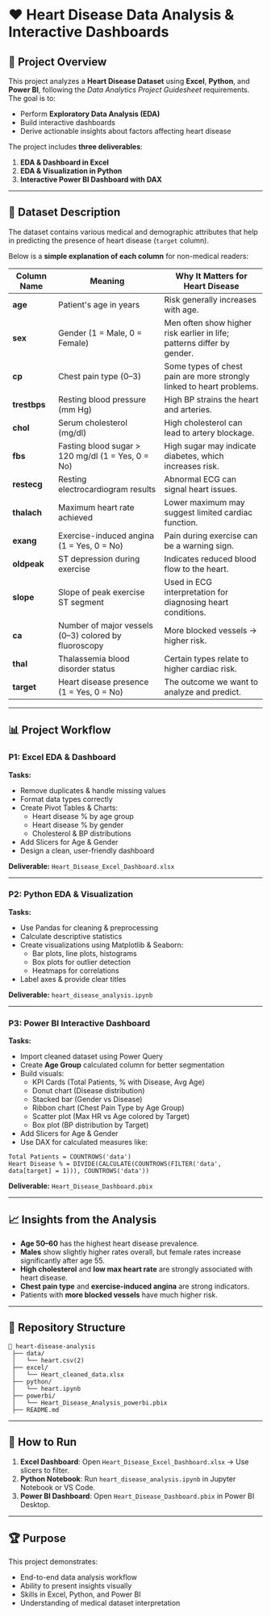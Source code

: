 # ❤️ Heart Disease Data Analysis & Interactive Dashboards

## 📌 Project Overview
This project analyzes a **Heart Disease Dataset** using **Excel**, **Python**, and **Power BI**, following the *Data Analytics Project Guidesheet* requirements.  
The goal is to:
- Perform **Exploratory Data Analysis (EDA)**
- Build interactive dashboards
- Derive actionable insights about factors affecting heart disease

The project includes **three deliverables**:
1. **EDA & Dashboard in Excel**
2. **EDA & Visualization in Python**
3. **Interactive Power BI Dashboard with DAX**

---

## 📂 Dataset Description
The dataset contains various medical and demographic attributes that help in predicting the presence of heart disease (`target` column).

Below is a **simple explanation of each column** for non-medical readers:

| Column Name  | Meaning | Why It Matters for Heart Disease |
|--------------|---------|-----------------------------------|
| **age** | Patient's age in years | Risk generally increases with age. |
| **sex** | Gender (1 = Male, 0 = Female) | Men often show higher risk earlier in life; patterns differ by gender. |
| **cp** | Chest pain type (0–3) | Some types of chest pain are more strongly linked to heart problems. |
| **trestbps** | Resting blood pressure (mm Hg) | High BP strains the heart and arteries. |
| **chol** | Serum cholesterol (mg/dl) | High cholesterol can lead to artery blockage. |
| **fbs** | Fasting blood sugar > 120 mg/dl (1 = Yes, 0 = No) | High sugar may indicate diabetes, which increases risk. |
| **restecg** | Resting electrocardiogram results | Abnormal ECG can signal heart issues. |
| **thalach** | Maximum heart rate achieved | Lower maximum may suggest limited cardiac function. |
| **exang** | Exercise-induced angina (1 = Yes, 0 = No) | Pain during exercise can be a warning sign. |
| **oldpeak** | ST depression during exercise | Indicates reduced blood flow to the heart. |
| **slope** | Slope of peak exercise ST segment | Used in ECG interpretation for diagnosing heart conditions. |
| **ca** | Number of major vessels (0–3) colored by fluoroscopy | More blocked vessels → higher risk. |
| **thal** | Thalassemia blood disorder status | Certain types relate to higher cardiac risk. |
| **target** | Heart disease presence (1 = Yes, 0 = No) | The outcome we want to analyze and predict. |

---

## 📊 Project Workflow

### **P1: Excel EDA & Dashboard**
**Tasks:**
- Remove duplicates & handle missing values
- Format data types correctly
- Create Pivot Tables & Charts:
  - Heart disease % by age group
  - Heart disease % by gender
  - Cholesterol & BP distributions
- Add Slicers for Age & Gender
- Design a clean, user-friendly dashboard

**Deliverable:** `Heart_Disease_Excel_Dashboard.xlsx`

---

### **P2: Python EDA & Visualization**
**Tasks:**
- Use Pandas for cleaning & preprocessing
- Calculate descriptive statistics
- Create visualizations using Matplotlib & Seaborn:
  - Bar plots, line plots, histograms
  - Box plots for outlier detection
  - Heatmaps for correlations
- Label axes & provide clear titles

**Deliverable:** `heart_disease_analysis.ipynb`

---

### **P3: Power BI Interactive Dashboard**
**Tasks:**
- Import cleaned dataset using Power Query
- Create **Age Group** calculated column for better segmentation
- Build visuals:
  - KPI Cards (Total Patients, % with Disease, Avg Age)
  - Donut chart (Disease distribution)
  - Stacked bar (Gender vs Disease)
  - Ribbon chart (Chest Pain Type by Age Group)
  - Scatter plot (Max HR vs Age colored by Target)
  - Box plot (BP distribution by Target)
- Add Slicers for Age & Gender
- Use DAX for calculated measures like:
```DAX
Total Patients = COUNTROWS('data')
Heart Disease % = DIVIDE(CALCULATE(COUNTROWS(FILTER('data', data[target] = 1))), COUNTROWS('data'))
````

**Deliverable:** `Heart_Disease_Dashboard.pbix`

---

## 📈 Insights from the Analysis

* **Age 50–60** has the highest heart disease prevalence.
* **Males** show slightly higher rates overall, but female rates increase significantly after age 55.
* **High cholesterol** and **low max heart rate** are strongly associated with heart disease.
* **Chest pain type** and **exercise-induced angina** are strong indicators.
* Patients with **more blocked vessels** have much higher risk.

---

## 📂 Repository Structure

```
📁 heart-disease-analysis
 ├── data/
 │   └── heart.csv(2)
 ├── excel/
 │   └── Heart_cleaned_data.xlsx
 ├── python/
 │   └── heart.ipynb
 ├── powerbi/
 │   └── Heart_Disease_Analysis_powerbi.pbix
 ├── README.md
```

---

## 🚀 How to Run

1. **Excel Dashboard**: Open `Heart_Disease_Excel_Dashboard.xlsx` → Use slicers to filter.
2. **Python Notebook**: Run `heart_disease_analysis.ipynb` in Jupyter Notebook or VS Code.
3. **Power BI Dashboard**: Open `Heart_Disease_Dashboard.pbix` in Power BI Desktop.


---

## 🏆 Purpose

This project demonstrates:

* End-to-end data analysis workflow
* Ability to present insights visually
* Skills in Excel, Python, and Power BI
* Understanding of medical dataset interpretation

```
